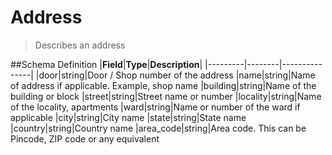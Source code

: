 # Address

> Describes an address

##Schema Definition |**Field**|**Type**|**Description**|
|---------|--------|---------------| |door|string|Door / Shop number of the
address |name|string|Name of address if applicable. Example, shop name
|building|string|Name of the building or block |street|string|Street name or
number |locality|string|Name of the locality, apartments |ward|string|Name or
number of the ward if applicable |city|string|City name |state|string|State name
|country|string|Country name |area_code|string|Area code. This can be Pincode,
ZIP code or any equivalent
